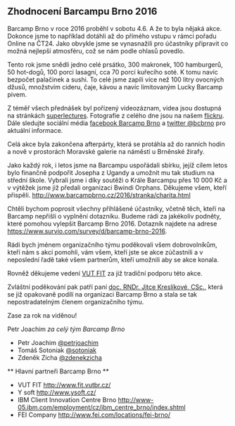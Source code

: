 Zhodnocení Barcampu Brno 2016
-----------------------------

Barcamp Brno v roce 2016 proběhl v sobotu 4.6. A že to byla nějaká akce. Dokonce jsme to například dotáhli až do přímého vstupu v rámci pořadu Online na ČT24. Jako obvykle jsme se vynasnažili pro účastníky připravit co možná nejlepší atmosféru, což se nám podle ohlasů povedlo.

Tento rok jsme snědli jedno celé prsátko, 300 makronek, 100 hamburgerů, 50 hot-dogů, 100 porci lasagní, cca 70 porcí kuřecího soté. K tomu navíc bezpočet palačinek a sushi. To celé jsme zapili více než 100 litry ovocných džusů, množstvím cideru, čaje, kávou a navíc limitovaným Lucky Barcamp pivem.

Z téměř všech přednášek byl pořízený videozáznam, videa jsou dostupná na stránkách [superlectures](http://www.superlectures.com/barcampbrno2016/). Fotografie z celého dne jsou na našem [flickru](https://www.flickr.com/photos/97646969@N07/sets/72157669419251582). Dále sledujte sociální média [facebook Barcamp Brno](https://cs-cz.facebook.com/barcamp.brno) a [twitter @bcbrno](https://twitter.com/bcbrno) pro aktuální informace.

Celá akce byla zakončena afterpárty, která se protáhla až do ranních hodin a nově v prostorách Moravské galerie na náměstí u Brněnské žirafy.

Jako každý rok, i letos jsme na Barcampu uspořádali sbírku, jejíž cílem letos bylo finančně podpořit Josepha z Ugandy a umožnit mu tak studium na střední škole. Vybrali jsme i díky soutěži o Krále Barcampu přes 10 000 Kč a v výtěžek jsme již předali organizaci Bwindi Orphans. Děkujeme všem, kteří přispěli. <http://www.barcampbrno.cz/2016/stranka/charita.html>

Chtěli bychom poprosit všechny přihlášené účastníky, včetně těch, kteří na Barcamp nepřišli o vyplnění dotazníku. Budeme rádi za jakékoliv podněty, které pomohou vylepšit Barcamp Brno 2016. Dotazník najdete na adrese <https://www.survio.com/survey/d/barcamp-brno-2016>.

Rádi bych jménem organizačního týmu poděkovali všem dobrovolníkům, kteří nám s akcí pomohli, vám všem, kteří jste se akce zúčastnili a v neposlední řadě také všem partnerům, kteří umožnili aby se akce konala.

Rovněž děkujeme vedení [VUT FIT](http://www.fit.vutbr.cz/) za již tradiční podporu této akce. 

Zvláštní poděkování pak patří paní [doc. RNDr. Jitce Kreslíkové, CSc.](http://www.fit.vutbr.cz/~kreslika/), která se již opakovaně podílí na organizaci Barcamp Brno a stala se tak nepostradatelným členem organizačního týmu.

Zase za rok na viděnou!

Petr Joachim _za celý tým Barcamp Brno_

 - Petr Joachim [@petrjoachim](https://twitter.com/petrjoachim)
 - Tomáš Sotoniak [@sotoniak](https://twitter.com/sotoniak)
 - Zdeněk Zicha [@zdenekzicha](https://twitter.com/zdenekzicha)

** Hlavní partneři Barcamp Brno **
 
 - VUT FIT <http://www.fit.vutbr.cz/>
 - Y soft <http://www.ysoft.cz/>
 - IBM Client Innovation Centre Brno <http://www-05.ibm.com/employment/cz/ibm_centre_brno/index.shtml>
 - FEI Company <http://www.fei.com/locations/fei-brno/>

